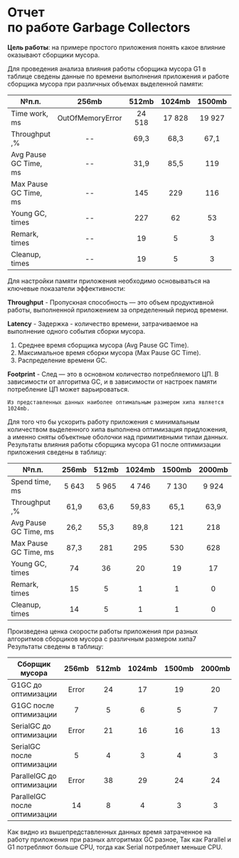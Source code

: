 # Отчет<br> по работе Garbage Collectors

**Цель работы**: на примере простого приложения 
понять какое влияние оказывают сборщики мусора.

Для проведения анализа влияния работы сборщика мусора G1
в таблице сведены данные по времени выполнения приложения и 
работе сборщика мусора при различных объемах выделенной памяти:

| №п.п.                 |      256mb       | 512mb  | 1024mb | 1500mb | 2000mb |
|-----------------------|:----------------:|:------:|:------:|:------:|--------|
| Time work, ms         | OutOfMemoryError | 24 518 | 17 828 | 19 927 | 20 210 |
| Throughput ,%         |        --        |  69,3  |  68,3  |  67,1  | 66,2   | 
| Avg Pause GC Time, ms |        --        |  31,9  |  85,5  |  119   | 125    |
| Max Pause GC Time, ms |        --        |  145   |  229   |  116   | 529    |
| Young GC, times       |        --        |  227   |   62   |   53   | 52     |
| Remark, times         |        --        |   19   |   5    |   3    | 2      |
| Cleanup, times        |        --        |   19   |   5    |   3    | 2      |

Для настройки памяти приложения необходимо основываться на ключевые показатели эффективности: 

__Throughput__ - Пропускная способность — это объем продуктивной работы, 
выполненной приложением за определенный период времени.

__Latency__ - Задержка - количество времени, 
затрачиваемое на выполнение одного события сборки мусора.
1. Среднее время сборщика мусора (Avg Pause GC Time).
2. Максимальное время сборки мусора (Max Pause GC Time).
3. Распределение времени GC.


__Footprint__ - След — это в основном количество потребляемого ЦП.
В зависимости от алгоритма GC, и в зависимости от настроек памяти 
потребление ЦП может варьироваться. 

``Из представленных данных наиболее оптимальным размером
хипа является 1024mb.``

Для того что бы ускорить работу приложения с минимальным количеством 
выделенного хипа выполнена оптимизация придложения, а именно сняты объектные оболочки над
примитивными типаи данных.<br>
Результаты влияния работы сборщика мусора G1 после оптимизации
приложения сведены в таблицу:


| №п.п.                 | 256mb | 512mb | 1024mb | 1500mb |  2000mb  |
|-----------------------|:-----:|:-----:|:------:|:------:|:--------:|
| Spend time, ms        | 5 643 | 5 965 | 4 746  | 7 130  |  9 924   |
| Throughput ,%         | 61,9  | 63,6  | 59,83  |  65,1  |   63,9   |
| Avg Pause GC Time, ms | 26,2  | 55,3  |  89,8  |  121   |   218    |
| Max Pause GC Time, ms | 87,3  |  281  |  295   |  530   |   628    |
| Young GC, times       |  74   |  36   |   20   |   19   |    17    |
| Remark, times         |  15   |   5   |   1    |   1    |    0     |
| Cleanup, times        |  14   |   5   |   1    |   1    |    0     |

Произведена ценка скорости работы приложения при разных алгоритмов 
сборциков мусора с различным размером хипа7 Результаты сведены в таблицу:

| Сборщик мусора               | 256mb | 512mb | 1024mb | 1500mb | 2000mb |
|------------------------------|:-----:|:-----:|:------:|:------:|:------:|
| G1GC до оптимизации          | Error |  24   |   17   |   19   |   20   |
| G1GC после оптимизации       |   7   |   5   |   6    |   5    |   7    |
| SerialGC до оптимизации      | Error |  21   |   16   |   16   |   13   |
| SerialGC после оптимизации   |   5   |   4   |   3    |   4    |   3    |
| ParallelGC до оптимизации    | Error |  38   |   29   |   24   |   24   |
| ParallelGC после оптимизации |  14   |   8   |   4    |   3    |   3    |

Как видно из вышепредставленных данных время затраченное на работу 
приложения при разных алгоритмах GC разное, Так как Parallel и G1 потребляют больше CPU,
тогда  как Serial потребляет меньше CPU.<br>
